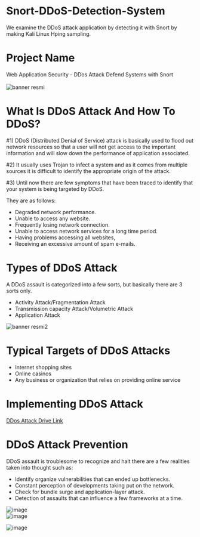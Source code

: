 # Snort-DDoS-Detection-System
We examine the DDoS attack application by detecting it with Snort by making Kali Linux Hping sampling. 

# Project Name
Web Application Security - DDos Attack Defend Systems with Snort
</br>
</br>
![banner resmi](https://sun9-51.userapi.com/impf/YAaP6tP9gMMt_UkYniLIlVNoQulPKMXlp7r7dw/mJ0Iolr9Mls.jpg?size=537x215&quality=96&proxy=1&sign=b339920770f13a47c637e6b2de7fb618&type=share) </br>
# What Is DDoS Attack And How To DDoS? 

#1) DDoS (Distributed Denial of Service) attack is basically used to flood out network resources so that a user will not get access to the important information and will slow down the performance of application associated.

#2) It usually uses Trojan to infect a system and as it comes from multiple sources it is difficult to identify the appropriate origin of the attack.

#3) Until now there are few symptoms that have been traced to identify that your system is being targeted by DDoS.

They are as follows:

* Degraded network performance.
* Unable to access any website.
* Frequently losing network connection.
* Unable to access network services for a long time period.
* Having problems accessing all websites,
*	Receiving an excessive amount of spam e-mails.

# Types of DDoS Attack
A DDoS assault is categorized into a few sorts, but basically there are 3 sorts only. 
* Activity Attack/Fragmentation Attack 
* Transmission capacity Attack/Volumetric Attack
* Application Attack 

![banner resmi2](https://im0-tub-tr.yandex.net/i?id=6a08f5ad2c5b0e6aef8ec998511d5258&n=13) </br>
# Typical Targets of DDoS Attacks
*	Internet shopping sites
*	Online casinos
* Any business or organization that relies on providing online service

# Implementing DDoS Attack
[DDos Attack Drive Link](https://disk.yandex.com.tr/i/2vGNSqX_KAuUhA)

# DDoS Attack Prevention
DDoS assault is troublesome to recognize and halt there are a few realities taken into thought such as: 
*	Identify organize vulnerabilities that can ended up bottlenecks. 
*	Constant perception of developments taking put on the network. 
*	Check for bundle surge and application-layer attack. 
*	Detection of assaults that can influence a few frameworks at a time.


![image](https://user-images.githubusercontent.com/83094285/120609510-e6032a80-c45a-11eb-81b8-a8650eec8ebd.png) </br>
![image](https://user-images.githubusercontent.com/83094285/120609588-fd421800-c45a-11eb-8996-dcc6e70c2110.png)


![image](https://user-images.githubusercontent.com/83094285/120609708-21055e00-c45b-11eb-95a8-90d7de069d59.png)


